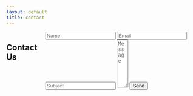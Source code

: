 ```yaml
---
layout: default
title: contact
---
```


<div class="row">
  <div class="small-12 medium-offset-2 medium-7 columns pad-nav">
    <h2>Contact Us</h2>
      <form action="https://getsimpleform.com/messages?form_api_token=79386e3daa30b7bffa22781688dff7f3" method="post">
	<input type='hidden' name='redirect_to' value='https://www.backthatelfup.com/contact/thanks' />
	<input type='text' name='Name' placeholder="Name" required />
	<input type='text' name='Email' placeholder="Email" required />
	<input type='text' name='Subject' placeholder="Subject" required />
	<textarea name='Message' rows="8" cols="1" placeholder="Message" required></textarea>
	<input type='submit' value='Send' class="submit" />
      </form>
  </div>
</div>